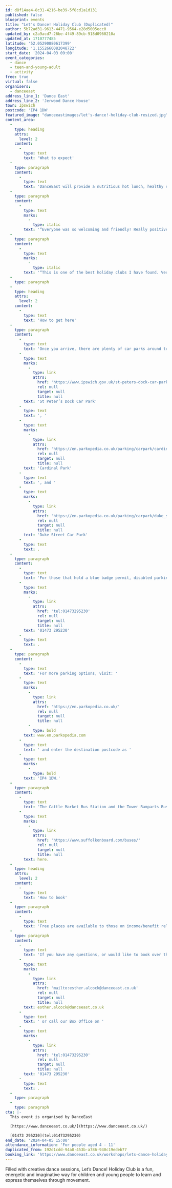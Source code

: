 ```yaml
---
id: d8f14ae4-8c31-4216-be39-5f8cd1a1d131
published: false
blueprint: events
title: "Let's Dance! Holiday Club (Duplicated)"
author: 5b72ad31-9613-4471-9564-e28d5005ecc0
updated_by: c2a9acd7-26be-4f49-89cb-918d0960210a
updated_at: 1710777485
latitude: '52.05290880617399'
longitude: '1.1552660082048722'
start_date: '2024-04-03 09:00'
event_categories:
  - dance
  - teen-and-young-adult
  - activity
free: true
virtual: false
organisers:
  - danceeast
address_line_1: 'Dance East'
address_line_2: 'Jerwood Dance House'
town: Ipswich
postcode: 'IP4 1DW'
featured_image: "danceeastimages/let's-dance!-holiday-club-resized.jpg"
content_area:
  -
    type: heading
    attrs:
      level: 2
    content:
      -
        type: text
        text: 'What to expect'
  -
    type: paragraph
    content:
      -
        type: text
        text: 'DanceEast will provide a nutritious hot lunch, healthy snack, and drink, as well as arts and crafts activities. It’s a great chance for young people to form new friendships, build confidence and develop fresh new skills.'
  -
    type: paragraph
    content:
      -
        type: text
        marks:
          -
            type: italic
        text: '“Everyone was so welcoming and friendly! Really positive experience! And so much fun was had! They couldn’t wait to go back again.”'
  -
    type: paragraph
    content:
      -
        type: text
        marks:
          -
            type: italic
        text: '“This is one of the best holiday clubs I have found. Very happy.”'
  -
    type: paragraph
  -
    type: heading
    attrs:
      level: 2
    content:
      -
        type: text
        text: 'How to get here'
  -
    type: paragraph
    content:
      -
        type: text
        text: 'Once you arrive, there are plenty of car parks around town but the closest ones to us are '
      -
        type: text
        marks:
          -
            type: link
            attrs:
              href: 'https://www.ipswich.gov.uk/st-peters-dock-car-park'
              rel: null
              target: null
              title: null
        text: 'St Peter’s Dock Car Park'
      -
        type: text
        text: ', '
      -
        type: text
        marks:
          -
            type: link
            attrs:
              href: 'https://en.parkopedia.co.uk/parking/carpark/cardinal_park/ip1/ipswich/?arriving=202403071500&leaving=202403071700'
              rel: null
              target: null
              title: null
        text: 'Cardinal Park'
      -
        type: text
        text: ', and '
      -
        type: text
        marks:
          -
            type: link
            attrs:
              href: 'https://en.parkopedia.co.uk/parking/carpark/duke_street-2/ip3/ipswich/?arriving=202403071500&leaving=202403071700'
              rel: null
              target: null
              title: null
        text: 'Duke Street Car Park'
      -
        type: text
        text: .
  -
    type: paragraph
    content:
      -
        type: text
        text: 'For those that hold a blue badge permit, disabled parking is available on a first come first served basis in the lay-by at the front of the building, please contact our Box Office team for further information on '
      -
        type: text
        marks:
          -
            type: link
            attrs:
              href: 'tel:01473295230'
              rel: null
              target: null
              title: null
        text: '01473 295230'
      -
        type: text
        text: .
  -
    type: paragraph
    content:
      -
        type: text
        text: 'For more parking options, visit: '
      -
        type: text
        marks:
          -
            type: link
            attrs:
              href: 'https://en.parkopedia.co.uk/'
              rel: null
              target: null
              title: null
          -
            type: bold
        text: www.en.parkopedia.com
      -
        type: text
        text: ' and enter the destination postcode as '
      -
        type: text
        marks:
          -
            type: bold
        text: 'IP4 1DW.'
  -
    type: paragraph
    content:
      -
        type: text
        text: 'The Cattle Market Bus Station and the Tower Ramparts Bus Station are within 15 minutes’ walk and buses run frequently. See the latest bus timetables '
      -
        type: text
        marks:
          -
            type: link
            attrs:
              href: 'https://www.suffolkonboard.com/buses/'
              rel: null
              target: null
              title: null
        text: here.
  -
    type: heading
    attrs:
      level: 2
    content:
      -
        type: text
        text: 'How to book'
  -
    type: paragraph
    content:
      -
        type: text
        text: 'Free places are available to those on income/benefit related Free School Meals. Limited places are available for young people who identify as “being in need of provision” and indicators for this may include being on Universal Credit.'
  -
    type: paragraph
    content:
      -
        type: text
        text: 'If you have any questions, or would like to book over the phone, please contact Esther -'
      -
        type: text
        marks:
          -
            type: link
            attrs:
              href: 'mailto:esther.alcock@danceeast.co.uk'
              rel: null
              target: null
              title: null
        text: esther.alcock@danceeast.co.uk
      -
        type: text
        text: ' or call our Box Office on '
      -
        type: text
        marks:
          -
            type: link
            attrs:
              href: 'tel:01473295230'
              rel: null
              target: null
              title: null
        text: '01473 295230'
      -
        type: text
        text: .
  -
    type: paragraph
  -
    type: paragraph
cta: |-
  This event is organised by DanceEast

  [https://www.danceeast.co.uk/](https://www.danceeast.co.uk/)

  [01473 295230](tel:01473295230)
end_date: '2024-04-05 15:00'
attendance_information: 'For people aged 4 - 11'
duplicated_from: 192d1cdd-94a0-453b-a786-940c19edeb77
booking_link: 'https://www.danceeast.co.uk/workshops/lets-dance-holiday-club-4-11-years-2/'
---
```

Filled with creative dance sessions, Let’s Dance! Holiday Club is a fun, energetic and imaginative way for children and young people to learn and express themselves through movement.